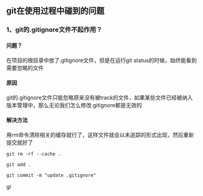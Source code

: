 ## git在使用过程中碰到的问题

### 1、git的.gitignore文件不起作用？

#### 问题？
在项目的根目录中放了.gitignore文件，但是在运行git status的时候，始终能看到需要忽略的文件

#### 原因
git的.gitignore文件只能忽略原来没有被track的文件，如果某些文件已经被纳入版本管理中，那么无论我们怎么修改.gitignore都是无效的

#### 解决方法
用rm命令清除相关的缓存就行了，这样文件就会以未追踪的形式出现，然后重新提交就好了

``` 
git rm -rf --cache .
 
git add .

git commit -m "update .gitignore"

```


gi